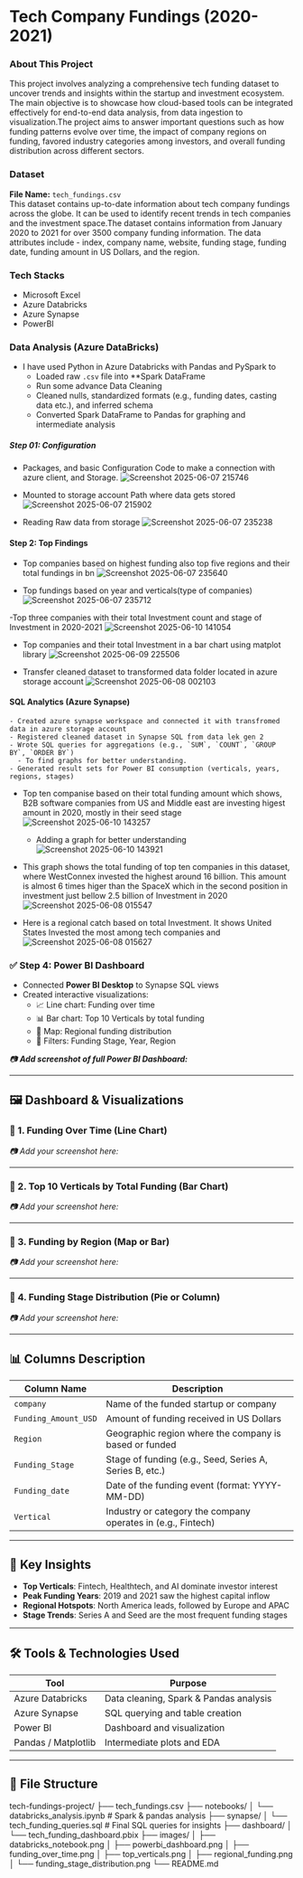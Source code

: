 # Tech Company Fundings (2020-2021)

### About This Project
This project involves analyzing a comprehensive tech funding dataset to uncover trends and insights within the startup and investment ecosystem.
The main objective is to showcase how cloud-based tools can be integrated effectively for end-to-end data analysis, from data ingestion to visualization.The project aims to answer important questions such as how funding patterns evolve over time, the impact of company regions on funding, favored industry categories among investors, and overall funding distribution across different sectors.

### Dataset

**File Name:** `tech_fundings.csv`  
This dataset contains up-to-date information about tech company fundings across the globe. It can be used to identify recent trends in tech companies and the investment space.The dataset contains information from January 2020 to 2021 for over 3500 company funding information. The data attributes include - index, company name, website, funding stage, funding date, funding amount in US Dollars, and the region.

### Tech Stacks
- Microsoft Excel
- Azure Databricks
- Azure Synapse
- PowerBI

### Data Analysis (Azure DataBricks)
- I have used Python in Azure Databricks with Pandas and PySpark to
  - Loaded raw `.csv` file into **Spark DataFrame
  - Run some advance Data Cleaning
  - Cleaned nulls, standardized formats (e.g., funding dates, casting data etc.), and inferred schema
  - Converted Spark DataFrame to Pandas for graphing and intermediate analysis

##### Step 01: Configuration
  - Packages, and basic Configuration Code to make a connection with azure client, and Storage. 
![Screenshot 2025-06-07 215746](https://github.com/user-attachments/assets/4a8e19da-51f0-4d12-86fc-08f61a637a82)

  - Mounted to storage account Path where data gets stored
 ![Screenshot 2025-06-07 215902](https://github.com/user-attachments/assets/3499837c-bad1-40ee-a025-d10bfbd2b964)
 
  - Reading Raw data from storage
![Screenshot 2025-06-07 235238](https://github.com/user-attachments/assets/b2db0cbb-d294-4f65-8799-96d5e5a744c4)

#### Step 2: Top Findings
  - Top companies based on highest funding also top five regions and their total fundings in bn
![Screenshot 2025-06-07 235640](https://github.com/user-attachments/assets/0a617587-2dd9-4163-a7d2-9bac8cbc8c7f)

  - Top fundings based on year and verticals(type of companies)
![Screenshot 2025-06-07 235712](https://github.com/user-attachments/assets/372f53ee-e5ae-40d9-a035-3f40d3155f9f)

  -Top three companies with their total Investment count and stage of Investment in 2020-2021
![Screenshot 2025-06-10 141054](https://github.com/user-attachments/assets/473e5360-973b-4e41-b78e-81625c5acaac)

  - Top companies and their total Investment in a bar chart using matplot library
![Screenshot 2025-06-09 225506](https://github.com/user-attachments/assets/8e7f0cde-e15f-429e-b870-394fc5784f18)

  - Transfer cleaned dataset to transformed data folder located in azure storage account
    ![Screenshot 2025-06-08 002103](https://github.com/user-attachments/assets/3be28882-bc83-45a9-b71d-82d5d556b78c)
    

#### SQL Analytics (Azure Synapse)
    - Created azure synapse workspace and connected it with transfromed data in azure storage account
    - Registered cleaned dataset in Synapse SQL from data lek gen 2
    - Wrote SQL queries for aggregations (e.g., `SUM`, `COUNT`, `GROUP BY`, `ORDER BY`)
      - To find graphs for better understanding.
    - Generated result sets for Power BI consumption (verticals, years, regions, stages)

  - Top ten companise based on their total funding amount which shows, B2B software companies from US and Middle east are investing higest amount in 2020, mostly in their seed stage
![Screenshot 2025-06-10 143257](https://github.com/user-attachments/assets/f2d64896-6583-4e75-aa0b-526782d81485)
    - Adding a graph for better understanding
![Screenshot 2025-06-10 143921](https://github.com/user-attachments/assets/7e423aa0-3417-4a63-a024-9c163f7bd57b)

  - This graph shows the total funding of top ten companies in this dataset, where WestConnex invested the highest around 16 billion. This amount is almost 6 times higer than the SpaceX which in the second position in investment just bellow 2.5 billion of Investment in 2020
![Screenshot 2025-06-08 015547](https://github.com/user-attachments/assets/388d8bf7-8547-43fe-8237-425a4356cac4)

  - Here is a regional catch based on total Investment. It shows United States Invested the most among tech companies and
![Screenshot 2025-06-08 015627](https://github.com/user-attachments/assets/5aac24e6-e8f1-423a-8630-6b6214d7ef40)

### ✅ Step 4: Power BI Dashboard
- Connected **Power BI Desktop** to Synapse SQL views
- Created interactive visualizations:
  - 📈 Line chart: Funding over time
  - 📊 Bar chart: Top 10 Verticals by total funding
  - 🧭 Map: Regional funding distribution
  - 🧩 Filters: Funding Stage, Year, Region

_📷 **Add screenshot of full Power BI Dashboard:**_  

---

## 🖼 Dashboard & Visualizations

### 🔹 1. Funding Over Time (Line Chart)
_📷 Add your screenshot here:_  

---

### 🔹 2. Top 10 Verticals by Total Funding (Bar Chart)
_📷 Add your screenshot here:_  

---

### 🔹 3. Funding by Region (Map or Bar)
_📷 Add your screenshot here:_  

---

### 🔹 4. Funding Stage Distribution (Pie or Column)
_📷 Add your screenshot here:_  

---

## 📊 Columns Description

| Column Name         | Description                                                   |
|---------------------|---------------------------------------------------------------|
| `company`           | Name of the funded startup or company                         |
| `Funding_Amount_USD`| Amount of funding received in US Dollars                      |
| `Region`            | Geographic region where the company is based or funded        |
| `Funding_Stage`     | Stage of funding (e.g., Seed, Series A, Series B, etc.)       |
| `Funding_date`      | Date of the funding event (format: YYYY-MM-DD)                |
| `Vertical`          | Industry or category the company operates in (e.g., Fintech)  |

---

## 🧠 Key Insights

- **Top Verticals**: Fintech, Healthtech, and AI dominate investor interest
- **Peak Funding Years**: 2019 and 2021 saw the highest capital inflow
- **Regional Hotspots**: North America leads, followed by Europe and APAC
- **Stage Trends**: Series A and Seed are the most frequent funding stages

---

## 🛠 Tools & Technologies Used

| Tool            | Purpose                                  |
|-----------------|------------------------------------------|
| Azure Databricks| Data cleaning, Spark & Pandas analysis   |
| Azure Synapse   | SQL querying and table creation          |
| Power BI        | Dashboard and visualization              |
| Pandas / Matplotlib | Intermediate plots and EDA           |

---

## 📂 File Structure
tech-fundings-project/
├── tech_fundings.csv
├── notebooks/
│ └── databricks_analysis.ipynb # Spark & pandas analysis
├── synapse/
│ └── tech_funding_queries.sql # Final SQL queries for insights
├── dashboard/
│ └── tech_funding_dashboard.pbix
├── images/
│ ├── databricks_notebook.png
│ ├── powerbi_dashboard.png
│ ├── funding_over_time.png
│ ├── top_verticals.png
│ ├── regional_funding.png
│ └── funding_stage_distribution.png
└── README.md

